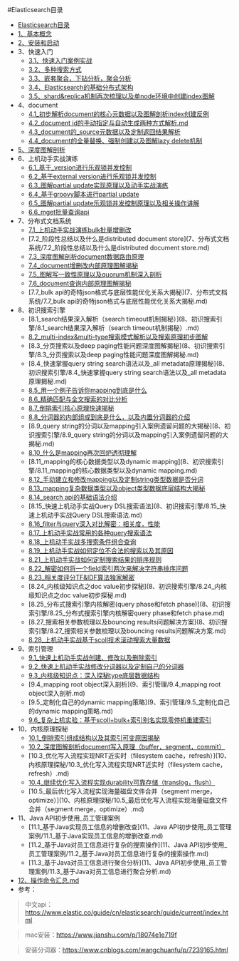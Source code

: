 #Elasticsearch目录


* [Elasticsearch目录](README.md)
* [1、基本概念](1、基本概念.md)
* [2、安装和启动](2、安装和启动.md)
* 3、快速入门
    * [3.1、快速入门案例实战](3、快速入门/3、快速入门案例实战.md)
    * [3.2、多种搜索方式](3、快速入门/3.2、多种搜索方式.md)
    * [3.3、嵌套聚合，下钻分析，聚合分析](3、快速入门/3.3、嵌套聚合，下钻分析，聚合分析.md)
    * [3.4、Elasticsearch的基础分布式架构](3、快速入门/3.4、Elasticsearch的基础分布式架构.md)
    * [3.5、shard&replica机制再次梳理以及单node环境中创建index图解](3、快速入门/3.5、shard&replica机制再次梳理以及单node环境中创建index图解.md)
* 4、document
    * [4.1_初步解析document的核心元数据以及图解剖析index创建反例](4、document/4.1_初步解析document的核心元数据以及图解剖析index创建反例.md)
    * [4.2_document id的手动指定与自动生成两种方式解析.md](4、document/4.2_document_id的手动指定与自动生成两种方式解析.md)
    * [4.3_document的_source元数据以及定制返回结果解析](4、document/4.3_document的_source元数据以及定制返回结果解析.md)
    * [4.4_document的全量替换、强制创建以及图解lazy delete机制](4、document/4.4_document的全量替换、强制创建以及图解lazy_delete机制.md)
* [5、深度图解剖析](5、深度图解剖析.md)
* 6、上机动手实战演练
    * [6.1_基于_version进行乐观锁并发控制](6、上机动手实战演练/6.1_基于_version进行乐观锁并发控制.md)
    * [6.2_基于external version进行乐观锁并发控制](6、上机动手实战演练/6.2_基于external_version进行乐观锁并发控制.md)
    * [6.3_图解partial update实现原理以及动手实战演练](6、上机动手实战演练/6.3_图解partial_update实现原理以及动手实战演练.md)
    * [6.4_基于groovy脚本进行partial update](6、上机动手实战演练/6.4_基于groovy脚本进行partial_update.md)
    * [6.5_图解partial update乐观锁并发控制原理以及相关操作讲解](6、上机动手实战演练/6.5_图解partial_update乐观锁并发控制原理以及相关操作讲解.md)
    * [6.6_mget批量查询api](6、上机动手实战演练/6.6_mget批量查询api.md)
* 7、分布式文档系统
    * [7.1_上机动手实战演练bulk批量增删改](7、分布式文档系统/7.1_上机动手实战演练bulk批量增删改.md)
    * [7.2_阶段性总结以及什么是distributed document store](7、分布式文档系统/7.2_阶段性总结以及什么是distributed document store.md)
    * [7.3_深度图解剖析document数据路由原理](7、分布式文档系统/7.3_深度图解剖析document数据路由原理.md)
    * [7.4_document增删改内部原理图解揭秘](7、分布式文档系统/7.4_document增删改内部原理图解揭秘.md)
    * [7.5_图解写一致性原理以及quorum机制深入剖析](7、分布式文档系统/7.5_图解写一致性原理以及quorum机制深入剖析.md)
    * [7.6_document查询内部原理图解揭秘](7、分布式文档系统/7.6_document查询内部原理图解揭秘.md)
    * [7.7_bulk api的奇特json格式与底层性能优化关系大揭秘](7、分布式文档系统/7.7_bulk api的奇特json格式与底层性能优化关系大揭秘.md)
* 8、初识搜索引擎
    * [8.1_search结果深入解析（search timeout机制揭秘）](8、初识搜索引擎/8.1_search结果深入解析（search timeout机制揭秘）.md)
    * [8.2_multi-index&multi-type搜索模式解析以及搜索原理初步图解](8、初识搜索引擎/8.2_multi-index&multi-type搜索模式解析以及搜索原理初步图解.md)
    * [8.3_分页搜索以及deep paging性能问题深度图解揭秘](8、初识搜索引擎/8.3_分页搜索以及deep paging性能问题深度图解揭秘.md)
    * [8.4_快速掌握query string search语法以及_all metadata原理揭秘](8、初识搜索引擎/8.4_快速掌握query string search语法以及_all metadata原理揭秘.md)
    * [8.5_用一个例子告诉你mapping到底是什么](8、初识搜索引擎/8.5_用一个例子告诉你mapping到底是什么.md)
    * [8.6_精确匹配与全文搜索的对比分析](8、初识搜索引擎/8.6_精确匹配与全文搜索的对比分析.md)
    * [8.7_倒排索引核心原理快速揭秘](8、初识搜索引擎/8.7_倒排索引核心原理快速揭秘.md)
    * [8.8_分词器的内部组成到底是什么，以及内置分词器的介绍](8、初识搜索引擎/8.8_分词器的内部组成到底是什么，以及内置分词器的介绍.md)
    * [8.9_query string的分词以及mapping引入案例遗留问题的大揭秘](8、初识搜索引擎/8.9_query string的分词以及mapping引入案例遗留问题的大揭秘.md)
    * [8.10_什么是mapping再次回炉透彻理解](8、初识搜索引擎/8.10_什么是mapping再次回炉透彻理解.md)
    * [8.11_mapping的核心数据类型以及dynamic mapping](8、初识搜索引擎/8.11_mapping的核心数据类型以及dynamic mapping.md)
    * [8.12_手动建立和修改mapping以及定制string类型数据是否分词](8、初识搜索引擎/8.12_手动建立和修改mapping以及定制string类型数据是否分词.md)
    * [8.13_mapping复杂数据类型以及object类型数据底层结构大揭秘](8、初识搜索引擎/8.13_mapping复杂数据类型以及object类型数据底层结构大揭秘.md)
    * [8.14_search api的基础语法介绍](8、初识搜索引擎/8.14_search_api的基础语法介绍.md)
    * [8.15_快速上机动手实战Query DSL搜索语法](8、初识搜索引擎/8.15_快速上机动手实战Query DSL搜索语法.md)
    * [8.16_filter与query深入对比解密：相关度，性能](8、初识搜索引擎/8.16_filter与query深入对比解密：相关度，性能.md)
    * [8.17_上机动手实战常用的各种query搜索语法](8、初识搜索引擎/8.17_上机动手实战常用的各种query搜索语法.md)
    * [8.18_上机动手实战多搜索条件组合查询](8、初识搜索引擎/8.18_上机动手实战多搜索条件组合查询.md)
    * [8.19_上机动手实战如何定位不合法的搜索以及其原因](8、初识搜索引擎/8.19_上机动手实战如何定位不合法的搜索以及其原因.md)
    * [8.21_上机动手实战如何定制搜索结果的排序规则](8、初识搜素引擎/8.21_上机动手实战如何定制搜索结果的排序规则.md)
    * [8.22_解密如何将一个field索引两次来解决字符串排序问题](8、初识搜索引擎/8.22_解密如何将一个field索引两次来解决字符串排序问题.md)
    * [8.23_相关度评分TF&IDF算法独家解密](8、初识搜索引擎/8.23_相关度评分TF&IDF算法独家解密.md)
    * [8.24_内核级知识点之doc value初步探秘](8、初识搜索引擎/8.24_内核级知识点之doc value初步探秘.md)
    * [8.25_分布式搜索引擎内核解密(query phase和fetch phase)](8、初识搜索引擎/8.25_分布式搜索引擎内核解密query phase和fetch phase.md)
    * [8.27_搜索相关参数梳理以及bouncing results问题解决方案](8、初识搜索引擎/8.27_搜索相关参数梳理以及bouncing results问题解决方案.md)
    * [8.28_上机动手实战基于scoll技术滚动搜索大量数据](8、初识搜索引擎/8.28_上机动手实战基于scoll技术滚动搜索大量数据.md)
* 9、索引管理
    * [9.1_快速上机动手实战创建、修改以及删除索引](9、索引管理/9.1_快速上机动手实战创建、修改以及删除索引.md)
    * [9.2_快速上机动手实战修改分词器以及定制自己的分词器](9、索引管理/9.2_快速上机动手实战修改分词器以及定制自己的分词器.md)
    * [9.3_内核级知识点：深入探秘type底层数据结构](9、索引管理/9.3_内核级知识点：深入探秘type底层数据结构.md)
    * [9.4_mapping root object深入剖析](9、索引管理/9.4_mapping root object深入剖析.md)
    * [9.5_定制化自己的dynamic mapping策略](9、索引管理/9.5_定制化自己的dynamic mapping策略.md)
    * [9.6_复杂上机实验：基于scoll+bulk+索引别名实现零停机重建索引](9、索引管理/9.6_复杂上机实验：基于scoll+bulk+索引别名实现零停机重建索引.md)
* 10、内核原理探秘
    * [10.1_倒排索引组成结构以及其索引可变原因揭秘](10、内核原理探秘/10.1_倒排索引组成结构以及其索引可变原因揭秘.md)
    * [10.2_深度图解剖析document写入原理（buffer，segment，commit）](10、内核原理探秘/10.2_深度图解剖析document写入原理（buffer，segment，commit）.md)
    * [10.3_优化写入流程实现NRT近实时（filesystem cache，refresh）](10、内核原理探秘/10.3_优化写入流程实现NRT近实时（filesystem cache，refresh）.md)
    * [10.4_继续优化写入流程实现durability可靠存储（translog，flush）](10、内核原理探秘/10.4_继续优化写入流程实现durability可靠存储（translog，flush）.md)
    * [10.5_最后优化写入流程实现海量磁盘文件合并（segment merge，optimize）](10、内核原理探秘/10.5_最后优化写入流程实现海量磁盘文件合并（segment merge，optimize）.md)
* 11、Java API初步使用_员工管理案例
    * [11.1_基于Java实现员工信息的增删改查](11、Java API初步使用_员工管理案例/11.1_基于Java实现员工信息的增删改查.md)
    * [11.2_基于Java对员工信息进行复杂的搜索操作](11、Java API初步使用_员工管理案例/11.2_基于Java对员工信息进行复杂的搜索操作.md)
    * [11.3_基于Java对员工信息进行聚合分析](11、Java API初步使用_员工管理案例/11.3_基于Java对员工信息进行聚合分析.md)
* [12、操作命令汇总.md](12、操作命令汇总.md)
* 参考：
>中文api： https://www.elastic.co/guide/cn/elasticsearch/guide/current/index.html

>mac安装：https://www.jianshu.com/p/18074e1e719f

>安装分词器：https://www.cnblogs.com/wangchuanfu/p/7239165.html